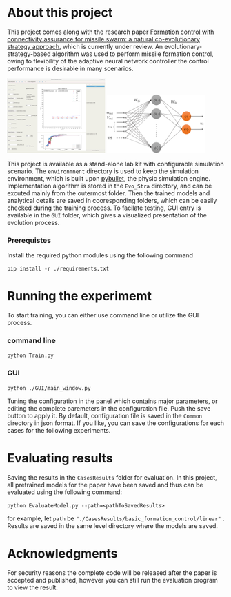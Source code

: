# About this project

This project comes along with the research paper [Formation control with connectivity assurance for missile swarm: a natural co-evolutionary strategy approach](https://arxiv.org/abs/2208.11347), which is currently under review. An evolutionary-strategy-based algorithm was used to perform missile formation control, owing to flexibility of the adaptive neural network controller the control performance is desirable in many scenarios. 

<p float="left">
  <img src="./src/re1.png" width="45%" />
  <img src="./src/re2.svg" width="45%" /> 
</p>

This project is available as a stand-alone lab kit with configurable simulation scenario.
The `environmnent` directory is used to keep the simulation environment, which is built upon [pybullet](https://github.com/bulletphysics/bullet3), the physic simulation engine. Implementation algorithm is stored in the `Evo_Stra` directory, and can be excuted mainly from the outermost folder. Then the trained models and analytical details are saved in cooresponding folders, which can be easily checked during the training process. To facilate testing, GUI entry is available in the `GUI` folder, which gives a visualized presentation of the evolution process.

### Prerequistes

Install the required python modules using the following command

```
pip install -r ./requirements.txt
```

# Running the experimemt

To start training, you can either use command line or utilize the GUI process.

### command line

```
python Train.py
```

### GUI

```
python ./GUI/main_window.py
```

Tuning the configuration in the panel which contains major parameters, or editing the complete paremeters in the configuration file. Push the save button to apply it. By default, configuration file is saved in the `Common` directory in json format. If you like, you can save the configurations for each cases for the following experiments.

# Evaluating results

Saving the results in the `CasesResults` folder for evaluation. In this project, all pretrained models for the paper have been saved and thus can be evaluated using the following command:

```
python EvaluateModel.py --path=<pathToSavedResults>
```

 for example, let `path` be `"./CasesResults/basic_formation_control/linear"` . Results are saved in the same level directory where the models are saved.

# Acknowledgments

For security reasons the complete code will be released after the paper is accepted and published, however you can still run the evaluation program to view the result.
